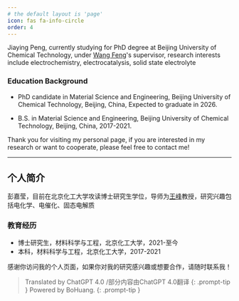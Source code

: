 ```yaml
---
# the default layout is 'page'
icon: fas fa-info-circle
order: 4
---
```


Jiaying Peng, currently studying for PhD degree at Beijing University of Chemical Technology, under [Wang Feng](https://cmse.buct.edu.cn/2020/1102/c8340a136126/page.htm)'s supervisor, research interests include electrochemistry, electrocatalysis, solid state electrolyte

### Education Background

- PhD candidate in Material Science and Engineering, Beijing University of Chemical Technology, Beijing, China, Expected to graduate in 2026.

- B.S. in Material Science and Engineering, Beijing University of Chemical Technology, Beijing, China, 2017-2021. 

Thank you for visiting my personal page, if you are interested in my research or want to cooperate, please feel free to contact me!

***

## 个人简介

彭嘉莹，目前在北京化工大学攻读博士研究生学位，导师为[王峰](https://cmse.buct.edu.cn/2020/1102/c8340a136126/page.htm)教授，研究兴趣包括电化学、电催化、固态电解质

### 教育经历

- 博士研究生，材料科学与工程，北京化工大学，2021-至今
- 本科，材料科学与工程，北京化工大学，2017-2021

感谢你访问我的个人页面，如果你对我的研究感兴趣或想要合作，请随时联系我！


> Translated by ChatGPT 4.0 /部分内容由ChatGPT 4.0翻译
{: .prompt-tip }
> Powered by BoHuang.
{: .prompt-tip }